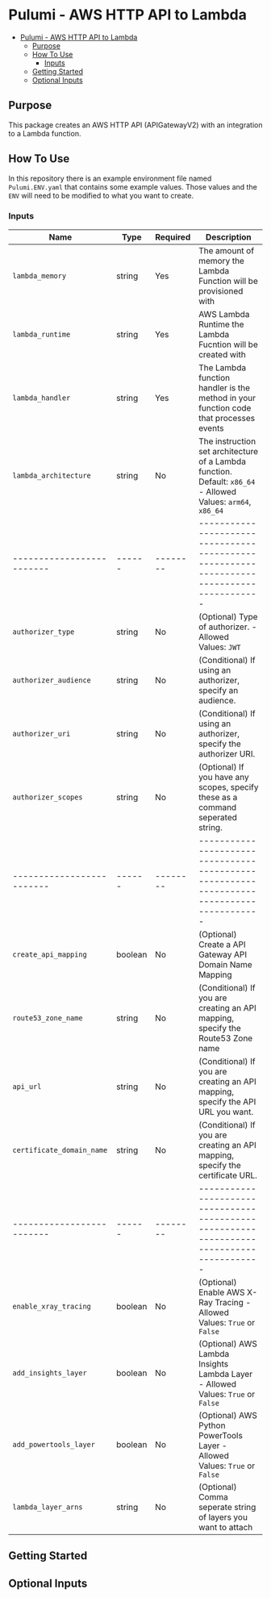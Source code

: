 # Pulumi - AWS HTTP API to Lambda

- [Pulumi - AWS HTTP API to Lambda](#pulumi---aws-http-api-to-lambda)
  - [Purpose](#purpose)
  - [How To Use](#how-to-use)
    - [Inputs](#inputs)
  - [Getting Started](#getting-started)
  - [Optional Inputs](#optional-inputs)

## Purpose

This package creates an AWS HTTP API (APIGatewayV2) with an integration to a Lambda function.

## How To Use

In this repository there is an example environment file named `Pulumi.ENV.yaml` that contains some example values. Those values and the `ENV` will need to be modified to what you want to create.

### Inputs
| Name                      | Type   | Required | Description                                                                               |
| ------------------------- | ------ | -------- | ----------------------------------------------------------------------------------------- |
| `lambda_memory`           | string | Yes      | The amount of memory the Lambda Function will be provisioned with                         |
| `lambda_runtime`          | string | Yes      | AWS Lambda Runtime the Lambda Fucntion will be created with                               |
| `lambda_handler`          | string | Yes      | The Lambda function handler is the method in your function code that processes events     |
| `lambda_architecture`     | string | No       | The instruction set architecture of a Lambda function. Default: `x86_64` - Allowed Values: `arm64`, `x86_64` |
| ------------------------- | ------ | -------- | ----------------------------------------------------------------------------------------- |
| `authorizer_type`         | string | No       | (Optional) Type of authorizer.  - Allowed Values:  `JWT`   |
| `authorizer_audience`     | string | No       | (Conditional) If using an authorizer, specify an audience.                                |
| `authorizer_uri`          | string | No       | (Conditional) If using an authorizer, specify the authorizer URI.      |
| `authorizer_scopes`       | string | No       | (Optional) If you have any scopes, specify these as a command seperated string.           |
| ------------------------- | ------ | -------- | ----------------------------------------------------------------------------------------- |
| `create_api_mapping`      | boolean| No       | (Optional) Create a API Gateway API Domain Name Mapping                                   |
| `route53_zone_name`       | string | No       | (Conditional) If you are creating an API mapping, specify the Route53 Zone name           |
| `api_url`                 | string | No       | (Conditional) If you are creating an API mapping, specify the API URL you want.           |
| `certificate_domain_name` | string | No       | (Conditional) If you are creating an API mapping, specify the certificate URL.            |
| ------------------------- | ------ | -------- | ----------------------------------------------------------------------------------------- |
| `enable_xray_tracing`     | boolean| No       | (Optional) Enable AWS X-Ray Tracing  - Allowed Values: `True` or `False`                  |
| `add_insights_layer`      | boolean| No       | (Optional) AWS Lambda Insights Lambda Layer  - Allowed Values: `True` or `False`          |
| `add_powertools_layer`    | boolean| No       | (Optional) AWS Python PowerTools Layer - Allowed Values: `True` or `False`   |
| `lambda_layer_arns`       | string | No       | (Optional) Comma seperate string of layers you want to attach                             |



## Getting Started



## Optional Inputs

